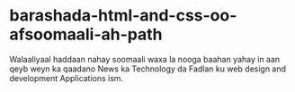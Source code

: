 # barashada-html-and-css-oo-afsoomaali-ah-path
Walaaliyaal haddaan nahay soomaali waxa la nooga baahan yahay in aan qeyb weyn ka qaadano News ka Technology da Fadlan ku web design and development Applications ism.
